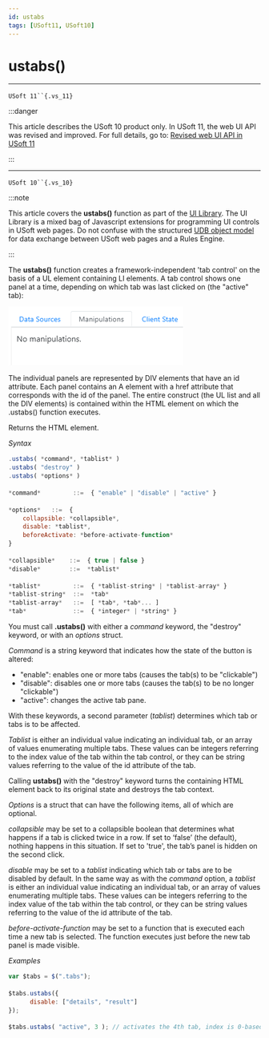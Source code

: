 ```yaml
---
id: ustabs
tags: [USoft11, USoft10]
---
```

# ustabs()



----

`USoft 11``{.vs_11}`


:::danger

This article describes the USoft 10 product only.
In USoft 11, the web UI API was revised and improved. For full details, go to:
[Revised web UI API in USoft 11](/docs/Web_and_app_UIs/UDB_udb/Revised_web_UI_API_in_USoft_11.md)

:::

----

`USoft 10``{.vs_10}`


:::note

This article covers the **ustabs()** function as part of the [UI Library](/docs/Web_and_app_UIs/UI_Library).
The UI Library is a mixed bag of Javascript extensions for programming UI controls in USoft web pages. Do not confuse with the structured [UDB object model](/docs/Web_and_app_UIs/UDB_udb/UDB_udb_object.md) for data exchange between USoft web pages and a Rules Engine.

:::

The **ustabs()** function creates a framework-independent 'tab control' on the basis of a UL element containing LI elements. A tab control shows one panel at a time, depending on which tab was last clicked on (the "active" tab):

![](./assets/76e2ee5c-d150-4dd0-aee1-b59758a2bbd2.png)

The individual panels are represented by DIV elements that have an id attribute. Each panel contains an A element with a href attribute that corresponds with the id of the panel. The entire construct (the UL list and all the DIV elements) is contained within the HTML element on which the .ustabs() function executes.

Returns the HTML element.

*Syntax*

```js
.ustabs( *command*, *tablist* )
.ustabs( "destroy" )
.ustabs( *options* )

*command*         ::=  { "enable" | "disable" | "active" }

*options*   ::=  {
    collapsible: *collapsible*,
    disable: *tablist*,
    beforeActivate: *before-activate-function*
}

*collapsible*    ::=  { true | false }
*disable*        ::=  *tablist*

*tablist*         ::=  { *tablist-string* | *tablist-array* }
*tablist-string*  ::=  *tab*
*tablist-array*   ::=  [ *tab*, *tab*... ]
*tab*             ::=  { *integer* | *string* }
```

You must call **.ustabs()** with either a *command* keyword, the "destroy" keyword, or with an *options* struct.

*Command* is a string keyword that indicates how the state of the button is altered:

- "enable": enables one or more tabs (causes the tab(s) to be "clickable")
- "disable": disables one or more tabs (causes the tab(s) to be no longer "clickable")
- "active": changes the active tab pane.

With these keywords, a second parameter (*tablist*) determines which tab or tabs is to be affected.

*Tablist* is either an individual value indicating an individual tab, or an array of values enumerating multiple tabs. These values can be integers referring to the index value of the tab within the tab control, or they can be string values referring to the value of the id attribute of the tab.

Calling **ustabs()** with the "destroy" keyword turns the containing HTML element back to its original state and destroys the tab context.

*Options* is a struct that can have the following items, all of which are optional.

*collapsible* may be set to a collapsible boolean that determines what happens if a tab is clicked twice in a row. If set to ‘false’ (the default), nothing happens in this situation. If set to 'true', the tab’s panel is hidden on the second click.

*disable* may be set to a *tablist* indicating which tab or tabs are to be disabled by default. In the same way as with the *command* option, a *tablist* is either an individual value indicating an individual tab, or an array of values enumerating multiple tabs. These values can be integers referring to the index value of the tab within the tab control, or they can be string values referring to the value of the id attribute of the tab.

*before-activate-function* may be set to a function that is executed each time a new tab is selected. The function executes just before the new tab panel is made visible.

*Examples*

```js
var $tabs = $(".tabs");

$tabs.ustabs({
      disable: ["details", "result"]
});

$tabs.ustabs( "active", 3 ); // activates the 4th tab, index is 0-based
```

 